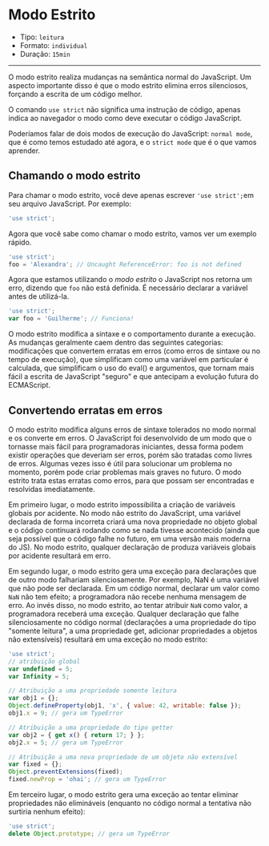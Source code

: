 # Modo Estrito

* Tipo: `leitura`
* Formato: `individual`
* Duração: `15min`

***

O modo estrito realiza mudanças na semântica normal do JavaScript. Um aspecto
importante disso é que o modo estrito elimina erros silenciosos, forçando a
escrita de um código melhor.

O comando `use strict` não significa uma instrução de código, apenas indica ao
navegador o modo como deve executar o código JavaScript.

Poderíamos falar de dois modos de execução do JavaScript: `normal mode`, que é
como temos estudado até agora, e o `strict mode` que é o que vamos aprender.

## Chamando o modo estrito

Para chamar o modo estrito, você deve apenas escrever `'use strict';`em seu
arquivo JavaScript. Por exemplo:

```js
'use strict';
```

Agora que você sabe como chamar o modo estrito, vamos ver um exemplo rápido.

```js
'use strict';
foo = 'Alexandra'; // Uncaught ReferenceError: foo is not defined
```

Agora que estamos utilizando o _modo estrito_ o JavaScript nos retorna um erro,
dizendo que `foo` não está definida. É necessário declarar a variável antes de
utilizá-la.

```js
'use strict';
var foo = 'Guilherme'; // Funciona!
```

O modo estrito modifica a sintaxe e o comportamento durante a execução. As
mudanças geralmente caem dentro das seguintes categorias: modificações que
convertem erratas em erros (como erros de sintaxe ou no tempo de execução),
que simplificam como uma variável em particular é calculada, que simplificam o
uso do eval() e argumentos, que tornam mais fácil a escrita de JavaScript
"seguro" e que antecipam a evolução futura do ECMAScript.


## Convertendo erratas em erros

O modo estrito modifica alguns erros de sintaxe tolerados no modo normal e os
converte em erros. O JavaScript foi desenvolvido de um modo que o tornasse mais
fácil para programadoras iniciantes, dessa forma podem existir operações que
deveriam ser erros, porém são tratadas como livres de erros. Algumas vezes isso
é útil para solucionar um problema no momento, porém pode criar problemas mais
graves no futuro. O modo estrito trata estas erratas como erros, para que possam
ser encontradas e resolvidas imediatamente.

Em primeiro lugar, o modo estrito impossibilita a criação de variáveis globais
por acidente. No modo não estrito do JavaScript, uma variável declarada de forma
incorreta criará uma nova propriedade no objeto global e o código continuará
rodando como se nada tivesse acontecido (ainda que seja possível que o código
falhe no futuro, em uma versão mais moderna do JS). No modo estrito, qualquer
declaração de produza variáveis globais por acidente resultará em erro.

Em segundo lugar, o modo estrito gera uma exceção para declarações que de outro
modo falhariam silenciosamente. Por exemplo, NaN é uma variável que não pode ser
declarada. Em um código normal, declarar um valor como `NaN` não tem efeito; a
programadora não recebe nenhuma mensagem de erro. Ao invés disso, no modo
estrito, ao tentar atribuir `NaN` como valor, a programadora receberá uma
exceção. Qualquer declaração que falhe silenciosamente no código normal
(declarações a uma propriedade do tipo "somente leitura", a uma propriedade get,
adicionar propriedades a objetos não extensíveis) resultará em uma exceção no
modo estrito:

```js
'use strict';
// atribuição global
var undefined = 5;
var Infinity = 5;

// Atribuição a uma propriedade somente leitura
var obj1 = {};
Object.defineProperty(obj1, 'x', { value: 42, writable: false });
obj1.x = 9; // gera um TypeError

// Atribuição a uma propriedade do tipo getter
var obj2 = { get x() { return 17; } };
obj2.x = 5; // gera um TypeError

// Atribuição a uma nova propriedade de um objeto não extensível
var fixed = {};
Object.preventExtensions(fixed);
fixed.newProp = 'ohai'; // gera um TypeError
```

Em terceiro lugar, o modo estrito gera uma exceção ao tentar eliminar
propriedades não elimináveis (enquanto no código normal a tentativa não surtiria
nenhum efeito):

```js
'use strict';
delete Object.prototype; // gera um TypeError
```

